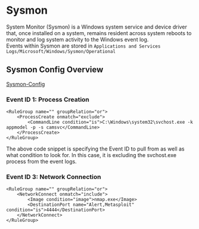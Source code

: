 # Sysmon

System Monitor (Sysmon) is a Windows system service and device driver that, once installed on a system, remains resident across system reboots to monitor and log system activity to the Windows event log.  
Events within Sysmon are stored in `Applications and Services Logs/Microsoft/Windows/Sysmon/Operational`  

## Sysmon Config Overview
[Sysmon-Config](https://github.com/SwiftOnSecurity/sysmon-config)  
### Event ID 1: Process Creation
```
<RuleGroup name="" groupRelation="or">
	<ProcessCreate onmatch="exclude">
	 	<CommandLine condition="is">C:\Windows\system32\svchost.exe -k appmodel -p -s camsvc</CommandLine>
	</ProcessCreate>
</RuleGroup>
```
The above code snippet is specifying the Event ID to pull from as well as what condition to look for. In this case, it is excluding the svchost.exe process from the event logs.  
### Event ID 3: Network Connection
```
<RuleGroup name="" groupRelation="or">
	<NetworkConnect onmatch="include">
	 	<Image condition="image">nmap.exe</Image>
	 	<DestinationPort name="Alert,Metasploit" condition="is">4444</DestinationPort>
	</NetworkConnect>
</RuleGroup>
```